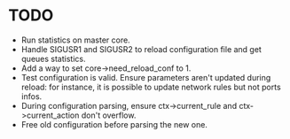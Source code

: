 TODO
====

- Run statistics on master core.
- Handle SIGUSR1 and SIGUSR2 to reload configuration file and get queues
  statistics.
- Add a way to set core->need_reload_conf to 1.
- Test configuration is valid. Ensure parameters aren't updated during reload:
  for instance, it is possible to update network rules but not ports infos.
- During configuration parsing, ensure ctx->current_rule and
  ctx->current_action don't overflow.
- Free old configuration before parsing the new one.
